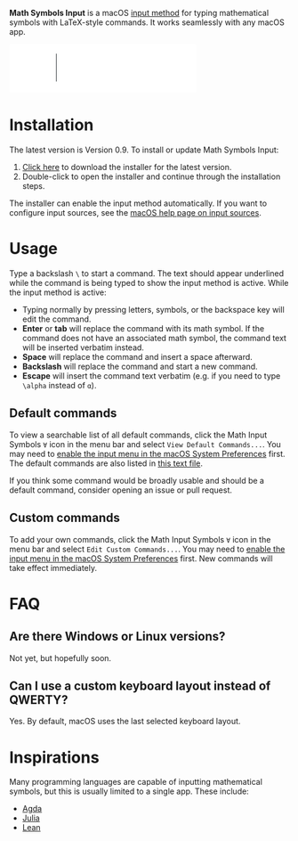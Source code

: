 **Math Symbols Input** is a macOS [input method](https://en.wikipedia.org/wiki/Input_method) for typing mathematical symbols with LaTeX-style commands.
It works seamlessly with any macOS app.

![Math Symbols Input Demo](demo.gif)

# Installation

The latest version is Version 0.9. To install or update Math Symbols Input:

1. [Click here](https://github.com/knrafto/MathSymbolsInput/releases/download/v0.9/MathSymbolsInput.pkg) to download the installer for the latest version.
2. Double-click to open the installer and continue through the installation steps.

The installer can enable the input method automatically. If you want to configure input sources, see the [macOS help page on input sources](
https://support.apple.com/guide/mac-help/type-language-mac-input-sources-mchlp1406/mac).

# Usage

Type a backslash `\` to start a command. The text should appear underlined while the command is being typed to show the input method is active. While the input method is active:

* Typing normally by pressing letters, symbols, or the backspace key will edit the command.
* **Enter** or **tab** will replace the command with its math symbol. If the command does not have an associated math symbol, the command text will be inserted verbatim instead.
* **Space** will replace the command and insert a space afterward.
* **Backslash** will replace the command and start a new command.
* **Escape** will insert the command text verbatim (e.g. if you need to type `\alpha` instead of `α`).

## Default commands

To view a searchable list of all default commands, click the Math Input Symbols `∀` icon in the menu bar and select `View Default Commands...`.
You may need to [enable the input menu in the macOS System Preferences](https://support.apple.com/guide/mac-help/type-language-mac-input-sources-mchlp1406/mac) first.
The default commands are also listed in [this text file](https://github.com/knrafto/MathSymbolsInput/blob/master/MathSymbolsInput/commands.txt).

If you think some command would be broadly usable and should be a default command, consider opening an issue or pull request.

## Custom commands

To add your own commands, click the Math Input Symbols `∀` icon in the menu bar and select `Edit Custom Commands...`.
You may need to [enable the input menu in the macOS System Preferences](https://support.apple.com/guide/mac-help/type-language-mac-input-sources-mchlp1406/mac) first.
New commands will take effect immediately.

# FAQ

## Are there Windows or Linux versions?

Not yet, but hopefully soon.

## Can I use a custom keyboard layout instead of QWERTY?

Yes. By default, macOS uses the last selected keyboard layout.

# Inspirations

Many programming languages are capable of inputting mathematical symbols, but this is usually limited to a single app. These include:

* [Agda](https://agda.readthedocs.io/en/latest/tools/emacs-mode.html#unicode-input)
* [Julia](https://docs.julialang.org/en/v1/manual/unicode-input/)
* [Lean](https://leanprover.github.io/reference/using_lean.html#features)
